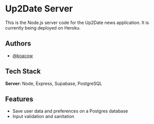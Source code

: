 # Up2Date Server

This is the Node.js server code for the Up2Date news application. It is currently being deployed on Heroku.

## Authors

- [@koacow](https://www.github.com/koacow)

## Tech Stack

**Server:** Node, Express, Supabase, PostgreSQL

## Features

- Save user data and preferences on a Postgres database
- Input validation and sanitation
